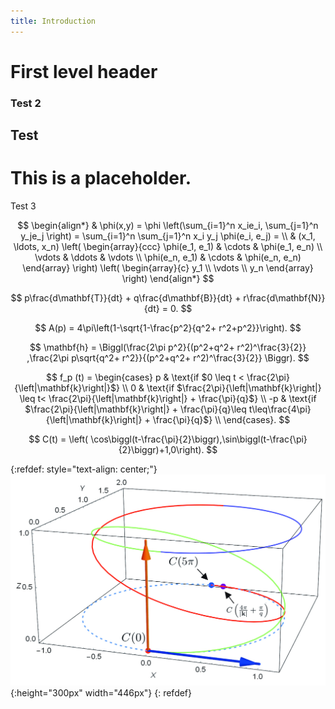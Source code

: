 ```yaml
---
title: Introduction
---
```



<script type="text/javascript" async
  src="https://cdnjs.cloudflare.com/ajax/libs/mathjax/2.7.5/MathJax.js?config=TeX-MML-AM_CHTML">
</script>

<style>
  img[src*="diagramcont.jpg"] {
	   border: 1px solid black;
	}
</style>

First level header
==================



### Test 2

## Test

# This is a placeholder.

Test 3

$$
\begin{align*}
  & \phi(x,y) = \phi \left(\sum_{i=1}^n x_ie_i, \sum_{j=1}^n y_je_j \right)
  = \sum_{i=1}^n \sum_{j=1}^n x_i y_j \phi(e_i, e_j) = \\
  & (x_1, \ldots, x_n) \left( \begin{array}{ccc}
      \phi(e_1, e_1) & \cdots & \phi(e_1, e_n) \\
      \vdots & \ddots & \vdots \\
      \phi(e_n, e_1) & \cdots & \phi(e_n, e_n)
    \end{array} \right)
  \left( \begin{array}{c}
      y_1 \\
      \vdots \\
      y_n
    \end{array} \right)
\end{align*}
$$

$$
p\frac{d\mathbf{T}}{dt}  + q\frac{d\mathbf{B}}{dt} +  r\frac{d\mathbf{N}}{dt} = 0.
$$

$$
A(p) = 4\pi\left(1-\sqrt{1-\frac{p^2}{q^2+ r^2+p^2}}\right).
$$

$$
\mathbf{h} = \Biggl(\frac{2\pi p^2}{(p^2+q^2+ r^2)^\frac{3}{2}} ,\frac{2\pi p\sqrt{q^2+ r^2}}{(p^2+q^2+ r^2)^\frac{3}{2}} \Biggr).
$$

$$
  f_p (t) =
  \begin{cases}
                                   p & \text{if $0 \leq t < \frac{2\pi}{\left|\mathbf{k}\right|}$} \\
                                   0 & \text{if $\frac{2\pi}{\left|\mathbf{k}\right|} \leq  t< \frac{2\pi}{\left|\mathbf{k}\right|} +  \frac{\pi}{q}$} \\
                                    -p & \text{if $\frac{2\pi}{\left|\mathbf{k}\right|}  +  \frac{\pi}{q}\leq  t\leq\frac{4\pi}{\left|\mathbf{k}\right|} +  \frac{\pi}{q}$} \\
  \end{cases}.
$$

$$
C(t) = \left( \cos\biggl(t-\frac{\pi}{2}\biggr),\sin\biggl(t-\frac{\pi}{2}\biggr)+1,0\right).
$$

{:refdef: style="text-align: center;"}
![](diagramcont.jpg){:height="300px" width="446px"}
{: refdef}
